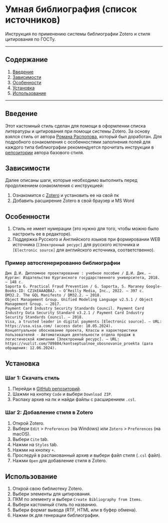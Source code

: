 # Умная библиография (список источников)
Инструкция по применению системы библиографии Zotero и стиля цитирования по ГОСТу.

----------
## Содержание
1. [Введение](#Введение)
2. [Зависимости](#Зависимости)
3. [Особенности](#Особенности)
4. [Установка](#Установка)
5. [Использование](#Использование)

-------
## Введение
Этот кастомный стиль сделан для помощи в оформлении списка литературы и цитирования при помощи системы Zotero.
За основу взялся стиль от автора [Романа Распопова](https://github.com/romanraspopov/GOST-styles-for-Zotero), который был доработан.
Для подробного ознакомления с особенностями заполнения полей для каждого типа библиографии рекомендуется прочитать инструкции в [репозитории](https://github.com/romanraspopov/GOST-styles-for-Zotero) автора базового стиля.

## Зависимости
Далее описаны шаги, которые необходимо выполнить перед продолжением ознакомления с инструкцией:
1. Ознакомится с [Zotero](https://www.zotero.org/download/) и установить ее на свой пк
2. Добавить расширение Zotero в свой браузер и MS Word

## Особенности
1. Стиль не имеет нумерации (это нужно для того, чтобы можно было настроить ее в редакторе).
2. Поддержка Русского и Английского языков при формировании WEB источника (`[Электронный ресурс]` для русского источника и `[Electronic source]` для английского источника, соответственно).

### Пример автосгенерированно библиографии
```text
Дик Д.И. Дипломное проектирование : учебное пособие / Д.И. Дик. – Курган: Издательство Курганского государственного университета, 2018. – 148 с.
Saporta G. Practical Fraud Prevention / G. Saporta, S. Maraney Google-Books-ID: CZ1kEAAAQBAJ. – O’Reilly Media, Inc., 2022. – 397 с.
DM32.2. The GQL Manifesto / DM32.2. – 2018.
Object Management Group. Unified Modeling Language v2.5.1 / Object Management Group. – 2017.
Payment Card Industry Security Standards Council. Payment Card Industry Data Security Standard v3.2.1 / Payment Card Industry Security Standards Council. – 2018.
Visa, a trusted leader in digital payments [Electronic source]. – URL: https://usa.visa.com/ (access date: 10.05.2024).
Концептуальное обоснование проекта, Классы и характеристики пользователей - Автоматизация деятельности отдела продаж в логистической компании [Электронный ресурс]. – URL: https://vuzlit.com/789804/kontseptualnoe_obosnovanie_proekta (дата обращения: 12.06.2024).
```

## Установка

### Шаг 1: Скачать стиль

1. Перейди в [GitHub репозиторий](https://github.com/CuberHuber/kgsu-thesis-word-template).
2. Шажми на кнопку `Code` и выбери `Download ZIP`.
3. Распаку архив на пк и найди файлы с расширением `.csl`.

### Шаг 2: Добавление стиля в Zotero

1. Открой Zotero.
2. Выбери `Edit` > `Preferences` (на Windows) или `Zotero` > `Preferences` (на macOS).
3. Выбери `Cite` tab.
4. Нажми на `Styles` tab.
5. Нажми на кнопку `+`.
6. Проследуй в распакованный архив и выбери файл стиля (`.csl` файл).
7. Нажми `Open` для добавление стиля в Zotero.

## Использование

1. Открой свою библиотеку Zotero.
2. Выбери элементы для цитирования.
3. ПКМ по элементу и выбери `Create Bibliography from Items`.
4. Выбери кастомный стиль по названию.
5. Выбери формат вывода (RTF, HTML или в буфер обмена).
6. Нажми `OK` для генерации библиографии.